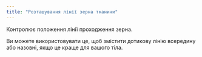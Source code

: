 ```yaml
---
title: "Розташування лінії зерна тканини"
---
```


Контролює положення лінії проходження зерна.

Ви можете використовувати це, щоб змістити дотикову лінію всередину або назовні, якщо це краще для вашого тіла.




